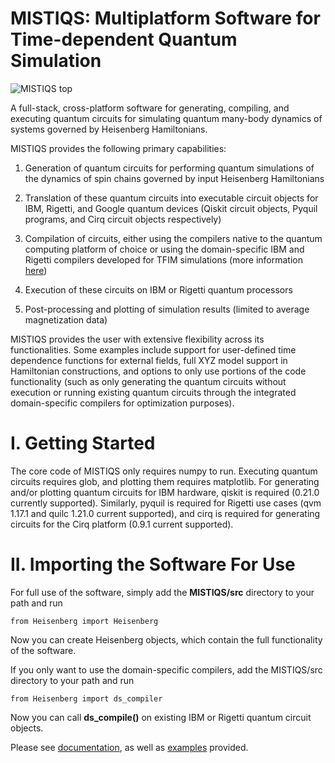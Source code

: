 # MISTIQS: Multiplatform Software for Time-dependent Quantum Simulation
![MISTIQS top](docs/MISTIQS_top.png)

A full-stack, cross-platform software for generating, compiling, and executing quantum circuits for simulating quantum many-body dynamics of systems governed by Heisenberg Hamiltonians.

MISTIQS provides the following primary capabilities:

1) Generation of quantum circuits for performing quantum simulations of the dynamics of spin chains governed by input Heisenberg Hamiltonians

2) Translation of these quantum circuits into executable circuit objects for IBM, Rigetti, and Google quantum devices (Qiskit circuit objects, Pyquil programs, and Cirq circuit objects respectively)

3) Compilation of circuits, either using the compilers native to the quantum computing platform of choice or using the domain-specific IBM and Rigetti compilers developed for TFIM simulations (more information [here](https://arxiv.org/abs/2004.07418))

4) Execution of these circuits on IBM or Rigetti quantum processors

5) Post-processing and plotting of simulation results (limited to average magnetization data)

MISTIQS provides the user with extensive flexibility across its functionalities. Some examples include support for user-defined time dependence functions for external fields, full XYZ model support in Hamiltonian constructions, and options to only use portions of the code functionality (such as only generating the quantum circuits without execution or running existing quantum circuits through the integrated domain-specific compilers for optimization purposes).


# I. Getting Started
The core code of MISTIQS only requires numpy to run. Executing quantum circuits requires glob, and plotting them requires matplotlib. For generating and/or plotting quantum circuits for IBM hardware, qiskit is required (0.21.0 currently supported). Similarly, pyquil is required for Rigetti use cases (qvm 1.17.1 and quilc 1.21.0 current supported), and cirq is required for generating circuits for the Cirq platform (0.9.1 current supported).

# II. Importing the Software For Use

For full use of the software, simply add the **MISTIQS/src** directory to your path and run

    from Heisenberg import Heisenberg

Now you can create Heisenberg objects, which contain the full functionality of the software.

If you only want to use the domain-specific compilers, add the MISTIQS/src directory to your path and run

    from Heisenberg import ds_compiler

Now you can call **ds_compile()** on existing IBM or Rigetti quantum circuit objects.


Please see [documentation](https://github.com/USCCACS/MISTIQS/blob/master/docs/MISTIQS%20User's%20Guide.md), as well as [examples](https://github.com/USCCACS/MISTIQS/tree/master/examples) provided.
